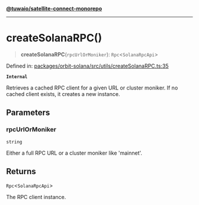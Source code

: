 [**@tuwaio/satellite-connect-monorepo**](../../../README.md)

***

# createSolanaRPC()

> **createSolanaRPC**(`rpcUrlOrMoniker`): `Rpc`\<`SolanaRpcApi`\>

Defined in: [packages/orbit-solana/src/utils/createSolanaRPC.ts:35](https://github.com/TuwaIO/satellite-connect/blob/f8f5982b4939a6a74eb2eb686216730e40bd72ef/packages/orbit-solana/src/utils/createSolanaRPC.ts#L35)

**`Internal`**

Retrieves a cached RPC client for a given URL or cluster moniker.
If no cached client exists, it creates a new instance.

## Parameters

### rpcUrlOrMoniker

`string`

Either a full RPC URL or a cluster moniker like 'mainnet'.

## Returns

`Rpc`\<`SolanaRpcApi`\>

The RPC client instance.
